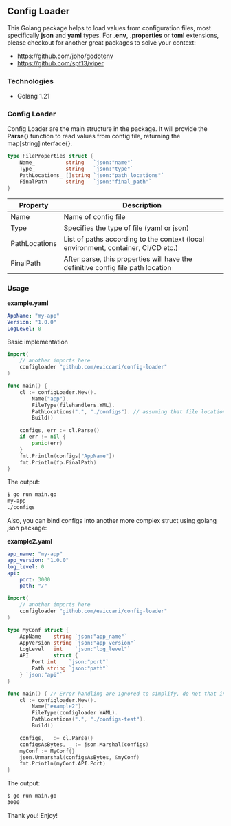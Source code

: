 ## Config Loader

This Golang package helps to load values from configuration files, most specifically **json** and **yaml** types.
For **.env**, **.properties** or **toml** extensions, please checkout for another great packages to solve your context:

* https://github.com/joho/godotenv
* https://github.com/spf13/viper


### Technologies

* Golang 1.21

### Config Loader
Config Loader are the main structure in the package. It will provide the **Parse()** function to read values from config file, returning the map[string]interface{}.

```go
type FileProperties struct {
	Name_          string   `json:"name"`
	Type_          string   `json:"type"`
	PathLocations_ []string `json:"path_locations"`
	FinalPath      string   `json:"final_path"`
}
``` 
| Property          | Description                              |
|-------------------|------------------------------------------|
|Name               | Name of config file                      |
|Type               | Specifies the type of file (yaml or json)|
|PathLocations      | List of paths according to the context (local environment, container, CI/CD etc.)|
|FinalPath          | After parse, this properties will have the definitive config file path location|

### Usage

**example.yaml**
```yaml
AppName: "my-app"
Version: "1.0.0"
LogLevel: 0
```

Basic implementation
```go
import(
	// another imports here
	configloader "github.com/eviccari/config-loader"
)

func main() {
	cl := configLoader.New().
		Name("app").
		FileType(filehandlers.YML).
		PathLocations(".", "./configs"). // assuming that file location is . or ./configs
		Build()

	configs, err := cl.Parse()
	if err != nil {
		panic(err)
	}
	fmt.Println(configs["AppName"])
	fmt.Println(fp.FinalPath)
}
```

The output:
```bash
$ go run main.go 
my-app
./configs
```

Also, you can bind configs into another more complex struct using golang json package:

**example2.yaml**
```yaml
app_name: "my-app"
app_version: "1.0.0"
log_level: 0
api:
	port: 3000
	path: "/"
```

```go
import(
	// another imports here
	configloader "github.com/eviccari/config-loader"
)

type MyConf struct {
	AppName    string `json:"app_name"`
	AppVersion string `json:"app_version"`
	LogLevel   int    `json:"log_level"`
	API        struct {
		Port int    `json:"port"`
		Path string `json:"path"`
	} `json:"api"`
}

func main() { // Error handling are ignored to simplify, do not that in your app ;)
	cl := configloader.New().
		Name("example2").
		FileType(configloader.YAML).
		PathLocations(".", "./configs-test").
		Build()

	configs, _ := cl.Parse()
	configsAsBytes, _ := json.Marshal(configs)
	myConf := MyConf{}
	json.Unmarshal(configsAsBytes, &myConf)
	fmt.Println(myConf.API.Port)
}
```

The output:
```bash
$ go run main.go
3000
```

Thank you! Enjoy!
